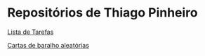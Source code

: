 # Repositórios de Thiago Pinheiro
[Lista de Tarefas](https://github.com/thiagorfpinheiro/lista-de-tarefas)

[Cartas de baralho aleatórias](https://github.com/thiagorfpinheiro/cartas-aleatorias)
